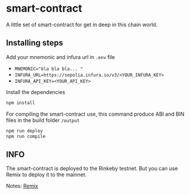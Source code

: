 # smart-contract
A little set of smart-contract for get in deep in this chain world.

## Installing steps 

Add your mnemonic and infura url in `.env` file
- `MNEMONIC="bla bla bla... "`    
- `INFURA_URL=https://sepolia.infura.io/v3/<YOUR_INFURA_KEY>`
- `INFURA_API_KEY=<YOUR_API_KEY>`

Install the dependencies
``` bash 
npm install
```

For compiling the smart-contract use, this command
produce ABI and BIN files in the build folder `/output`

``` bash
npm run deploy
npm run compile 
```

## INFO
The smart-contract is deployed to the Rinkeby testnet.
But you can use Remix to deploy it to the mainnet.

Notes: [Remix](https://remix.ethereum.org/)